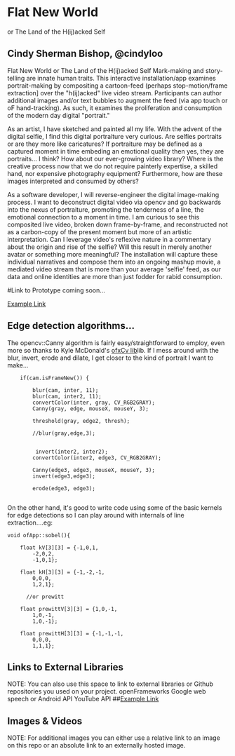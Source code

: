# Flat New World
or The Land of the H(ij)acked Self

## Cindy Sherman Bishop, @cindyloo


Flat New World
or The Land of the H(ij)acked Self
Mark-making and story-telling are innate human traits.  This interactive installation/app examines portrait-making by compositing a cartoon-feed (perhaps stop-motion/frame extraction] over the "h(ij)acked" live video stream.  Participants can author additional images and/or text bubbles to augment the feed (via app touch or oF hand-tracking). As such, it examines the proliferation and consumption of the modern day digital "portrait."

As an artist, I have sketched and painted all my life.  With the advent of the digital selfie, I find this digital portraiture very curious. Are selfies portraits or are they more like caricatures?  If portraiture may be defined as a captured moment in time embeding an emotional quality then yes, they are portraits... I think?  How about our ever-growing video library? Where is the creative process now that we do not require painterly expertise, a skilled hand, nor expensive photography equipment?   Furthermore, how are these images interpreted and consumed by others?

As a software developer, I will reverse-engineer the digital image-making process.  I want to deconstruct digital video via opencv and go backwards into the nexus of portraiture, promoting the tenderness of a line, the emotional connection to a moment in time.  I am curious to see this composited live video, broken down frame-by-frame, and reconstructed not as a carbon-copy of the present moment but more of an artistic interpretation.  Can I leverage video's reflexive nature in a commentary about the origin and rise of the selfie? Will this result in merely another avatar or something more meaningful? The installation will capture these individual narratives and compose them into an ongoing mashup movie, a mediated video stream that is more than your average 'selfie' feed, as our data and online identities are more than just fodder for rabid consumption.



#Link to Prototype
coming soon...

[Example Link](http://www.google.com "Example Link")

## Edge detection algorithms...
The opencv::Canny algorithm is fairly easy/straightforward to employ, even more so thanks to Kyle McDonald's [ofxCv lib](https://github.com/kylemcdonald/ofxCv/wiki/Intermediate-Computer-Vision-with-openFrameworks "ofxCv")lib.  If I mess around with the blur, invert, erode and dilate, I get closer to the kind of portrait I want to make... 
```
	if(cam.isFrameNew()) {
        
        blur(cam, inter, 11);
        blur(cam, inter2, 11);
		convertColor(inter, gray, CV_RGB2GRAY);
        Canny(gray, edge, mouseX, mouseY, 3);
        
        threshold(gray, edge2, thresh);
        
        //blur(gray,edge,3);


         invert(inter2, inter2);
        convertColor(inter2, edge3, CV_RGB2GRAY);
         
        Canny(edge3, edge3, mouseX, mouseY, 3);
        invert(edge3,edge3);
        
        erode(edge3, edge3);
        
```

On the other hand, it's good to write code using some of the basic kernels for edge detections so I can play around with internals of line extraction....eg:
```
void ofApp::sobel(){
    
    float kV[3][3] = {-1,0,1,
        -2,0,2,
        -1,0,1};
    
    float kH[3][3] = {-1,-2,-1,
        0,0,0,
        1,2,1};
        
      //or prewitt
       
    float prewittV[3][3] = {1,0,-1,
        1,0,-1,
        1,0,-1};
    
    float prewittH[3][3] = {-1,-1,-1,
        0,0,0,
        1,1,1};

```
## Links to External Libraries
 NOTE: You can also use this space to link to external libraries or Github repositories you used on your project.
openFrameworks
Google web speech or Android API
YouTube API
##[Example Link](http://www.google.com "Example Link")

## Images & Videos
NOTE: For additional images you can either use a relative link to an image on this repo or an absolute link to an externally hosted image.


